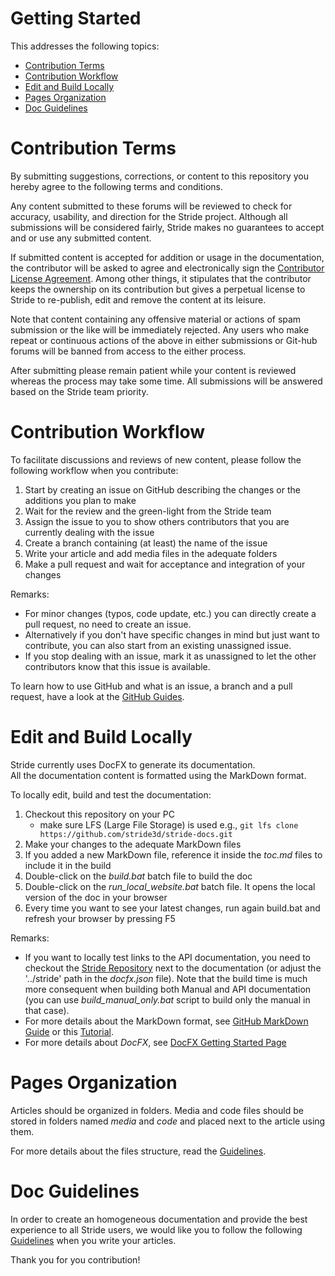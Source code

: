 Getting Started
===============
This addresses the following topics:
* [Contribution Terms](#Terms)
* [Contribution Workflow](#Workflow)
* [Edit and Build Locally](#Build)
* [Pages Organization](#Organization)
* [Doc Guidelines](#Guidelines)

# <a name="Terms"> Contribution Terms 

By submitting suggestions, corrections, or content to this repository you hereby agree to the following terms and conditions.

Any content submitted to these forums will be reviewed to check for accuracy, usability, 
and direction for the Stride project. Although all submissions will be considered fairly, 
Stride makes no guarantees to accept and or use any submitted content.

If submitted content is accepted for addition or usage in the documentation, the contributor 
will be asked to agree and electronically sign the [Contributor License Agreement](ContributorLicenseAgreement.md).
Among other things, it stipulates that the contributor keeps the ownership on its contribution but gives
a perpetual license to Stride to re-publish, edit and remove the content at its leisure. 

Note that content containing any offensive material or actions of spam submission or the like will be immediately rejected. 
Any users who make repeat or continuous actions of the above in either submissions or 
Git-hub forums will be banned from access to the either process.

After submitting please remain patient while your content is reviewed whereas the process may take some time. 
All submissions will be answered based on the Stride team priority. 

# <a name="Workflow"> Contribution Workflow 

To facilitate discussions and reviews of new content, please follow the following workflow when you contribute:

1. Start by creating an issue on GitHub describing the changes or the additions you plan to make  
2. Wait for the review and the green-light from the Stride team  
3. Assign the issue to you to show others contributors that you are currently dealing with the issue  
4. Create a branch containing (at least) the name of the issue  
5. Write your article and add media files in the adequate folders  
6. Make a pull request and wait for acceptance and integration of your changes  

Remarks: 
- For minor changes (typos, code update, etc.) you can directly create a pull request, no need to create an issue.
- Alternatively if you don't have specific changes in mind but just want to contribute, 
you can also start from an existing unassigned issue.
- If you stop dealing with an issue, mark it as unassigned to let the other contributors know that this issue is available.

To learn how to use GitHub and what is an issue, a branch and a pull request, 
have a look at the [GitHub Guides](https://guides.github.com/activities/hello-world/).

# <a name="Build"> Edit and Build Locally 

Stride currently uses DocFX to generate its documentation.  
All the documentation content is formatted using the MarkDown format.

To locally edit, build and test the documentation:

1. Checkout this repository on your PC
   - make sure LFS (Large File Storage) is used e.g., ```git lfs clone https://github.com/stride3d/stride-docs.git```
2. Make your changes to the adequate MarkDown files  
3. If you added a new MarkDown file, reference it inside the _toc.md_ files to include it in the build  
4. Double-click on the _build.bat_ batch file to build the doc  
5. Double-click on the _run_local_website.bat_ batch file. It opens the local version of the doc in your browser  
6. Every time you want to see your latest changes, run again build.bat and refresh your browser by pressing F5  

Remarks: 
- If you want to locally test links to the API documentation, you need to checkout the 
[Stride Repository](https://github.com/stride3d/stride) next to the documentation 
(or adjust the '../stride' path in the _docfx.json_ file). Note that the build time is much more consequent
when building both Manual and API documentation (you can use _build_manual_only.bat_ script 
to build only the manual in that case).
- For more details about the MarkDown format, see [GitHub MarkDown Guide](https://guides.github.com/features/mastering-markdown/) or this [Tutorial](http://www.markdowntutorial.com/).
- For more details about _DocFX_, see [DocFX Getting Started Page](https://dotnet.github.io/docfx/tutorial/docfx_getting_started.html)

# <a name="Organization"> Pages Organization 

Articles should be organized in folders. Media and code files should be stored in folders named _media_ and _code_
and placed next to the article using them.

For more details about the files structure, read the [Guidelines](GUIDELINES.md).

# <a name="Guidelines"> Doc Guidelines 

In order to create an homogeneous documentation and provide the best experience to all Stride users, 
we would like you to follow the following [Guidelines](GUIDELINES.md) when you write your articles.

Thank you for you contribution!
